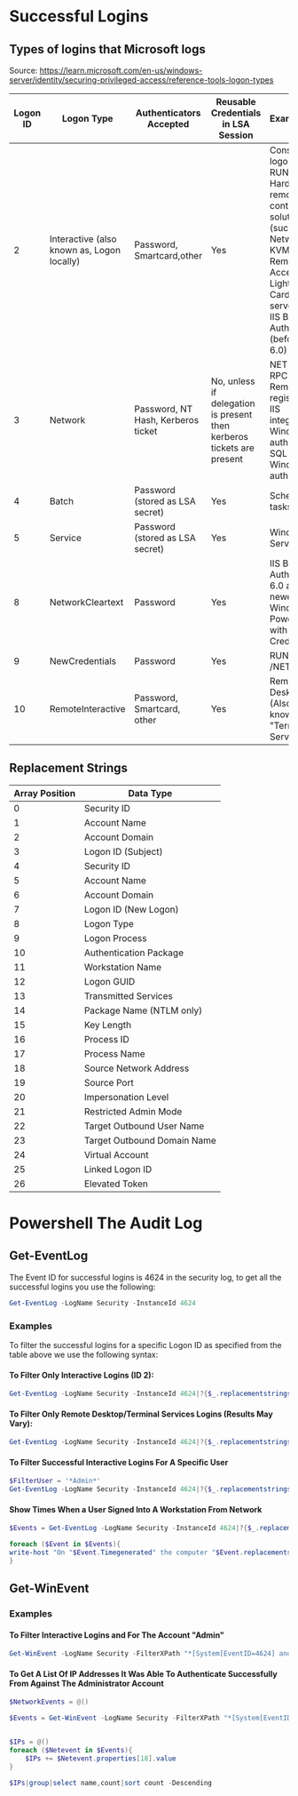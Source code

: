 # Successful Logins

## Types of logins that Microsoft logs

Source: https://learn.microsoft.com/en-us/windows-server/identity/securing-privileged-access/reference-tools-logon-types

|Logon ID|Logon Type|Authenticators Accepted|Reusable Credentials in LSA Session|Example(s)|
|---|---|---|---|---|
|2|Interactive (also known as, Logon locally)|Password, Smartcard,other|Yes|Console logon;<br />RUNAS;<br />Hardware remote control solutions (such as Network KVM or Remote Access / Lights-Out Card in server)<br />IIS Basic Auth (before IIS 6.0)|
|3|Network|Password, NT Hash, Kerberos ticket|No, unless if delegation is present then kerberos tickets are present|NET USE;<br />RPC calls;<br />Remote registry;<br />IIS integrated Windows auth;<br />SQL Windows auth;|
|4|Batch|Password (stored as LSA secret)|Yes|Scheduled tasks|
|5|Service|Password (stored as LSA secret)|Yes|Windows Service|
|8|NetworkCleartext|Password|Yes|IIS Basic Auth (IIS 6.0 and newer);<br />Windows PowerShell with CredSSP|
|9|NewCredentials|Password|Yes|RUNAS /NETWORK
|10|RemoteInteractive|Password, Smartcard, other|Yes|Remote Desktop (Also known as "Terminal Services")|

## Replacement Strings
|Array Position|Data Type|
|---|---|
|0|Security ID|
|1|Account Name|
|2|Account Domain|
|3|Logon ID (Subject)|
|4|Security ID|
|5|Account Name|
|6|Account Domain|
|7|Logon ID (New Logon)|
|8|Logon Type|
|9|Logon Process|
|10|Authentication Package|
|11|Workstation Name|
|12|Logon GUID|
|13|Transmitted Services|
|14|Package Name (NTLM only)|
|15|Key Length|
|16|Process ID|
|17|Process Name|
|18|Source Network Address|
|19|Source Port|
|20|Impersonation Level|
|21|Restricted Admin Mode|
|22|Target Outbound User Name|
|23|Target Outbound Domain Name|
|24|Virtual Account|
|25|Linked Logon ID|
|26|Elevated Token|

# Powershell The Audit Log

## Get-EventLog

The Event ID for successful logins is 4624 in the security log, to get all the successful logins you use the following:

```powershell
Get-EventLog -LogName Security -InstanceId 4624
```
### Examples
To filter the successful logins for a specific Logon ID as specified from the table above we use the following syntax:

#### To Filter Only Interactive Logins (ID 2):
```powershell
Get-EventLog -LogName Security -InstanceId 4624|?{$_.replacementstrings[8] -eq 2}
```
#### To Filter Only Remote Desktop/Terminal Services Logins (Results May Vary):
```powershell
Get-EventLog -LogName Security -InstanceId 4624|?{$_.replacementstrings[8] -eq 10}
```
#### To Filter Successful Interactive Logins For A Specific User
```powershell
$FilterUser = '*Admin*'
Get-EventLog -LogName Security -InstanceId 4624|?{$_.replacementstrings[8] -eq 2 -and $_.replacementstrings[5] -like $FilterUser}
```
#### Show Times When a User Signed Into A Workstation From Network
```powershell
$Events = Get-EventLog -LogName Security -InstanceId 4624|?{$_.replacementstrings[8] -eq 3}

foreach ($Event in $Events){
write-host "On "$Event.Timegenerated" the computer "$Event.replacementstrings[6]" was signed in under the account "$Event.replacementstrings[5]" from IP "$Event.replacementstrings[18]"!"
}
```

## Get-WinEvent

### Examples

#### To Filter Interactive Logins and For The Account "Admin"

```powershell
Get-WinEvent -LogName Security -FilterXPath "*[System[EventID=4624] and EventData[Data[@Name='LogonType']='2' and Data[@Name='TargetUserName']='admin']]"
```
#### To Get A List Of IP Addresses It Was Able To Authenticate Successfully From Against The Administrator Account

```powershell
$NetworkEvents = @()

$Events = Get-WinEvent -LogName Security -FilterXPath "*[System[EventID=4624] and EventData[Data[@Name='LogonType']='3' and Data[@Name='TargetUserName']='administrator']]"


$IPs = @()
foreach ($Netevent in $Events){
    $IPs += $Netevent.properties[18].value
}

$IPs|group|select name,count|sort count -Descending
```
